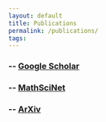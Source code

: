 ```yaml
---
layout: default
title: Publications
permalink: /publications/
tags: 
---
```



### -- [Google Scholar](https://scholar.google.com/citations?user=SW1Lc4YAAAAJ&sortby=pubdate)

### -- [MathSciNet](https://www.ams.org/mathscinet/search/author.html?mrauthid=778212)

### -- [ArXiv](https://arxiv.org/a/zinchenko_m_1)


<script language="javascript">
location.replace("https://scholar.google.com/citations?user=SW1Lc4YAAAAJ&sortby=pubdate")
</script>
<meta http-equiv="Refresh" content="10; url=https://scholar.google.com/citations?user=SW1Lc4YAAAAJ&sortby=pubdate" />
